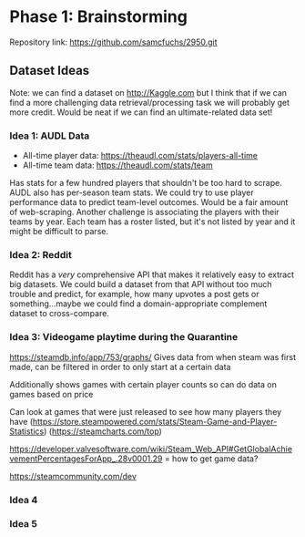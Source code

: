 # Phase 1: Brainstorming

Repository link: <https://github.com/samcfuchs/2950.git>

## Dataset Ideas

Note: we can find a dataset on <http://Kaggle.com> but I think that if we can find a
more challenging data retrieval/processing task we will probably get more
credit. Would be neat if we can find an ultimate-related data set!

### Idea 1: AUDL Data

- All-time player data: <https://theaudl.com/stats/players-all-time>
- All-time team data: <https://theaudl.com/stats/team>

Has stats for a few hundred players that shouldn't be too hard to scrape. AUDL
also has per-season team stats. We could try to use player performance data to
predict team-level outcomes. Would be a fair amount of web-scraping. Another
challenge is associating the players with their teams by year. Each team has a
roster listed, but it's not listed by year and it might be difficult to parse.

### Idea 2: Reddit

Reddit has a *very* comprehensive API that makes it relatively easy to extract
big datasets. We could build a dataset from that API without too much trouble
and predict, for example, how many upvotes a post gets or something...maybe we
could find a domain-appropriate complement dataset to cross-compare.

### Idea 3: Videogame playtime during the Quarantine

https://steamdb.info/app/753/graphs/
Gives data from when steam was first made, can be filtered in order to only start at a certain data

Additionally shows games with certain player counts so can do data on games based on price

Can look at games that were just released to see how many players they have
(https://store.steampowered.com/stats/Steam-Game-and-Player-Statistics)
(https://steamcharts.com/top)

https://developer.valvesoftware.com/wiki/Steam_Web_API#GetGlobalAchievementPercentagesForApp_.28v0001.29 = how to get game data?

https://steamcommunity.com/dev


### Idea 4

### Idea 5
